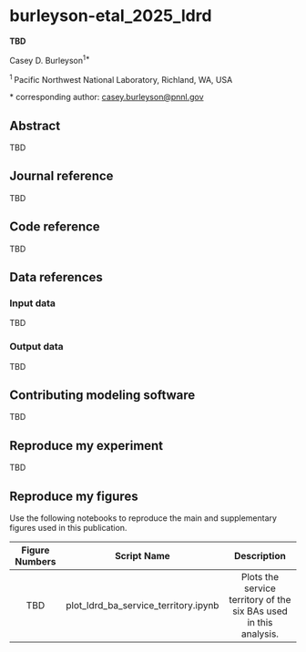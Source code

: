 # burleyson-etal_2025_ldrd

**TBD**

Casey D. Burleyson<sup>1\*</sup>

<sup>1 </sup> Pacific Northwest National Laboratory, Richland, WA, USA  

\* corresponding author: casey.burleyson@pnnl.gov

## Abstract
TBD

## Journal reference
TBD

## Code reference
TBD

## Data references
### Input data
TBD

### Output data
TBD 

## Contributing modeling software
TBD

## Reproduce my experiment
TBD

## Reproduce my figures
Use the following notebooks to reproduce the main and supplementary figures used in this publication.

| Figure Numbers |             Script Name              |                            Description                            | 
|:--------------:|:------------------------------------:|:-----------------------------------------------------------------:|
|      TBD       | plot_ldrd_ba_service_territory.ipynb | Plots the service territory of the six BAs used in this analysis. |
